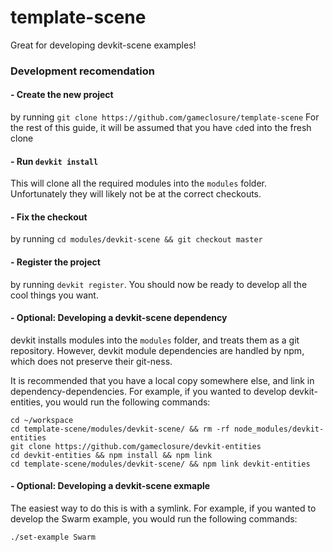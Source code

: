 # template-scene

Great for developing devkit-scene examples!
 
### Development recomendation

#### - Create the new project
by running `git clone https://github.com/gameclosure/template-scene`
For the rest of this guide, it will be assumed that you have `cd`ed into the fresh clone

#### - Run `devkit install`
This will clone all the required modules into the `modules` folder.  Unfortunately they will likely not be at the correct checkouts.

#### - Fix the checkout
by running `cd modules/devkit-scene && git checkout master`

#### - Register the project
by running `devkit register`. You should now be ready to develop all the cool things you want.

#### - Optional: Developing a devkit-scene dependency
devkit installs modules into the `modules` folder, and treats them as a git repository.  However, devkit module dependencies are handled by npm, which does not preserve their git-ness.

It is recommended that you have a local copy somewhere else, and link in dependency-dependencies.  For example, if you wanted to develop devkit-entities, you would run the following commands:

    cd ~/workspace
    cd template-scene/modules/devkit-scene/ && rm -rf node_modules/devkit-entities
    git clone https://github.com/gameclosure/devkit-entities
    cd devkit-entities && npm install && npm link
    cd template-scene/modules/devkit-scene/ && npm link devkit-entities

#### - Optional: Developing a devkit-scene exmaple
The easiest way to do this is with a symlink.  For example, if you wanted to develop the Swarm example, you would run the following commands:
  
	./set-example Swarm

